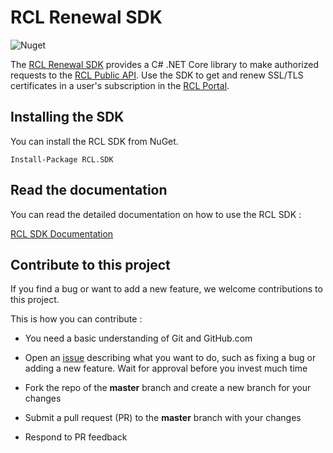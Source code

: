 # RCL Renewal SDK

![Nuget](https://img.shields.io/nuget/v/RCL.SDK)

The [RCL Renewal SDK](https://docs.rclapp.com/sdk/sdk.html) provides a C# .NET Core library to make authorized requests to the [RCL Public API](https://docs.rclapp.com/api/api.html). Use the SDK to get and renew SSL/TLS certificates in a user's subscription in the [RCL Portal](https://docs.rclapp.com).

## Installing the SDK

You can install the RCL SDK from NuGet.

```
Install-Package RCL.SDK
```

## Read the documentation

You can read the detailed documentation on how to use the RCL SDK : 

[RCL SDK Documentation](https://docs.rclapp.com/sdk/sdk.html)

## Contribute to this project

If you find a bug or want to add a new feature, we welcome contributions to this project.

This is how you can contribute :

- You need a basic understanding of Git and GitHub.com

- Open an [issue](https://github.com/rcl-ssl/RCL.SDK/issues) describing what you want to do, such as fixing a bug or adding a new feature. Wait for approval before you invest much time

- Fork the repo of the **master** branch and create a new branch for your changes

- Submit a pull request (PR) to the **master** branch with your changes

- Respond to PR feedback

